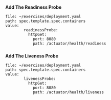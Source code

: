 ### 
**Add The Readiness Probe**

```editor:insert-value-into-yaml
file: ~/exercises/deployment.yaml
path: spec.template.spec.containers
value:
        readinessProbe:
          httpGet:
            port: 8080
            path: /actuator/health/readiness
```


### 
**Add The Liveness Probe**

```editor:insert-value-into-yaml
file: ~/exercises/deployment.yaml
path: spec.template.spec.containers
value:
        livenessProbe:
          httpGet:
            port: 8080
            path: /actuator/health/liveness
```